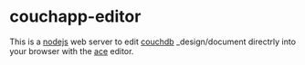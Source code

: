 # couchapp-editor

This is a [nodejs](http://nodejs.org) web server to edit [couchdb](http://couchdb.apache.org/) _design/document directrly into your browser with the [ace](https://github.com/ajaxorg/ace) editor.
